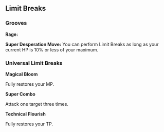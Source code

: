 ## Limit Breaks

### Grooves

**Rage:**

**Super Desperation Move:** You can perform Limit Breaks as long as your current HP is 10% or less of your maximum.


### Universal Limit Breaks

**Magical Bloom**

Fully restores your MP.

**Super Combo**

Attack one target three times.

**Technical Flourish**

Fully restores your TP.
